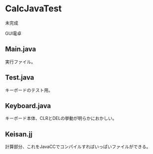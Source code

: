 # CalcJavaTest
未完成

GUI電卓

## Main.java

実行ファイル。

## Test.java

キーボードのテスト用。

## Keyboard.java

キーボード本体、CLRとDELの挙動が明らかにおかしい。

## Keisan.jj

計算部分、これをJavaCCでコンパイルすればいっぱいファイルができる。
